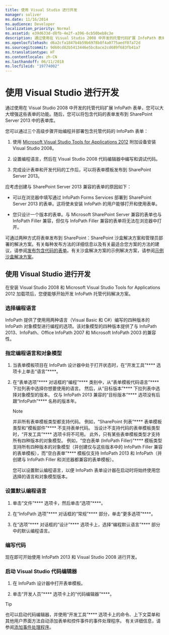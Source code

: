 ```yaml
---
title: 使用 Visual Studio 进行开发
manager: soliver
ms.date: 11/16/2014
ms.audience: Developer
localization_priority: Normal
ms.assetid: e39d633d-d8fb-4e2f-a396-6cb50beb8c3e
description: 通过使用在 Visual Studio 2008 中开发的托管代码扩展 InfoPath 表单，您可以大大增强这些表单的功能。随后，您可以将包含代码的表单发布到 SharePoint Server 2013 中的表单库。
ms.openlocfilehash: d6a2cfa1847b4b59b6978b8f4a0775aedf07a72d
ms.sourcegitcommit: 9d60cd82b5413446e5bc8ace2cd689f683fb41a7
ms.translationtype: HT
ms.contentlocale: zh-CN
ms.lasthandoff: 06/11/2018
ms.locfileid: "19774002"
---
```

# <a name="develop-with-visual-studio"></a>使用 Visual Studio 进行开发

通过使用在 Visual Studio 2008 中开发的托管代码扩展 InfoPath 表单，您可以大大增强这些表单的功能。随后，您可以将包含代码的表单发布到 SharePoint Server 2013 中的表单库。
  
您可以通过三个高级步骤开始编程并部署包含托管代码的 InfoPath 表单：
  
1. 使用 [Microsoft Visual Studio Tools for Applications 2012](http://www.microsoft.com/en-us/download/details.aspx?id=38807) 附加设备安装 Visual Studio 2008。 
    
2. 设置编程语言，然后在 Visual Studio 2008 代码编辑器中编写和调试代码。
    
3. 完成设计表单和开发代码的工作后，可以将表单模板发布到 SharePoint Server 2013。
    
应考虑创建与 SharePoint Server 2013 兼容的表单的原因如下：
  
- 可以在浏览器中填写通过 InfoPath Forms Services 部署到 SharePoint Server 2013 的表单。这将使未安装 InfoPath 的用户能够打开和使用表单。
    
- 您只设计一个版本的表单。与 Microsoft SharePoint Server 兼容的表单也与 InfoPath Filler 兼容，但仅与 InfoPath Filler 兼容的表单将无法在浏览器中打开。
    
可通过两种方式将表单发布到 SharePoint：SharePoint 沙盒解决方案和管理员部署的解决方案。有关每种发布方法的详细信息以及有关最适合您方案的方法的建议，请参阅[发布包含代码的表单](publishing-forms-with-code.md)。有关沙盒解决方案的示例解决方案，请参阅[示例沙盒解决方案](sample-sandboxed-solutions.md)。
  
## <a name="developing-with-visual-studio"></a>使用 Visual Studio 进行开发

在安装 Visual Studio 2008 和 Microsoft Visual Studio Tools for Applications 2012 加载项后，您便能够开始开发 InfoPath 托管代码解决方案。
  
### <a name="choosing-a-programming-language"></a>选择编程语言

InfoPath 提供了使用用两种语言（Visual Basic 和 C#）编写的四种版本的 InfoPath 对象模型进行编程的选项。该对象模型的四种版本提供了与 InfoPath 2013、InfoPath、Office InfoPath 2007 和 Microsoft InfoPath 2003 的兼容性。
  
### <a name="to-specify-the-programming-language-and-object-model"></a>指定编程语言和对象模型

1. 当表单模板项目在 InfoPath 设计器中处于打开状态时，在“开发工具”**** 选项卡上单击“语言”****。 
    
2. 在“表单选项”**** 对话框的“编程”**** 类别中，从“表单模板代码语言”**** 下拉列表中选择你想要使用的语言。 然后，从“目标版本”**** 下拉列表中选择对象模型的版本。 仅与 InfoPath 2013 兼容的“目标版本”**** 选项没有后跟“InfoPath”**** 名称的版本年。 
    
    > [!NOTE]
    > 并非所有表单模板类型都支持代码。 例如，“SharePoint 列表”**** 表单模板类型和“模板部件”**** 不支持表单代码。 当设计不支持代码的表单模板类型时，“开发工具”**** 选项卡将不可用。 此外，只有某些表单模板类型才支持所有四种版本的对象模型。 例如，“空白表单 (InfoPath Filler)”**** 模板类型支持所有四种版本的对象模型（并创建仅与这些版本中的 InfoPath Filler 兼容的表单模板），而“空白表单”**** 模板仅支持 InfoPath 2013 和 InfoPath（并创建与 InfoPath Filler 和浏览器都兼容的表单模板）。 
  
    您可以设置默认编程语言，以便 InfoPath 表单设计器在启动时将始终使用您选择的语言和对象模型版本。
    
### <a name="to-set-the-default-programming-language"></a>设置默认编程语言

1. 单击“文件”**** 选项卡，然后单击“选项”****。
    
2. 在“InfoPath 选项”**** 对话框的“常规”**** 部分，单击“更多选项”****。
    
3. 在“选项”**** 对话框的“设计”**** 选项卡上，选择“编程默认语言”**** 部分中的默认编程语言。 
    
### <a name="writing-code"></a>编写代码

现在即可开始使用 InfoPath 2013 和 Visual Studio 2008 进行开发。 
  
### <a name="to-start-the-visual-studio-code-editor"></a>启动 Visual Studio 代码编辑器

1. 在 InfoPath 设计器中打开表单模板。
    
2. 单击“开发人员”**** 选项卡上的“代码编辑器”****。 
    
> [!TIP]
> 也可以启动代码编辑器，并使用“开发工具”**** 选项卡上的命令、上下文菜单和其他用户界面方法自动添加表单和控件事件的事件处理程序。 有关详细信息，请参阅[添加事件处理程序](how-to-add-an-event-handler.md)。
  

